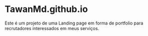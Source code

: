 # TawanMd.github.io

Este é um projeto de uma Landing page em forma de portfolio para recrutadores interessados em meus serviços.
